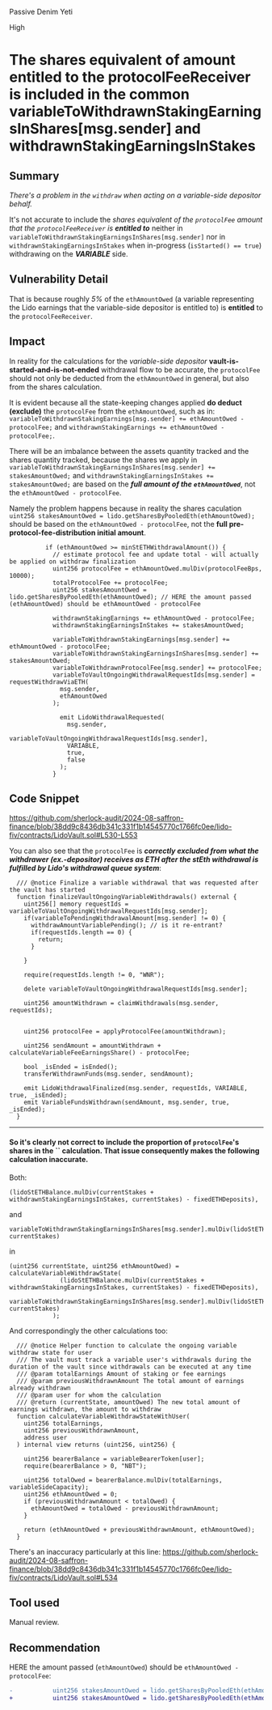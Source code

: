 Passive Denim Yeti

High

# The shares equivalent of amount entitled to the protocolFeeReceiver is included in the common variableToWithdrawnStakingEarningsInShares[msg.sender] and withdrawnStakingEarningsInStakes

## Summary
*There's a problem in the `withdraw` when acting on a variable-side depositor behalf.*

It's not accurate to include the *shares equivalent of the `protocolFee` amount that the `protocolFeeReceiver` is **entitled to*** neither in `variableToWithdrawnStakingEarningsInShares[msg.sender]` nor in `withdrawnStakingEarningsInStakes` when in-progress (`isStarted() == true`) withdrawing on the ***VARIABLE*** side.

## Vulnerability Detail
That is because roughly *5%* of the `ethAmountOwed` (a variable representing the Lido earnings that the variable-side depositor is entitled to) is **entitled** to the `protocolFeeReceiver`.

## Impact
In reality for the calculations for the *variable-side depositor* **vault-is-started-and-is-not-ended** withdrawal flow to be accurate, the `protocolFee` should not only be deducted from the `ethAmountOwed` in general, but also from the shares calculation.

It is evident because all the state-keeping changes applied **do deduct (exclude)** the `protocolFee` from the `ethAmountOwed`, such as in:
`variableToWithdrawnStakingEarnings[msg.sender] += ethAmountOwed - protocolFee;`
and
`withdrawnStakingEarnings += ethAmountOwed - protocolFee;`.

There will be an imbalance between the assets quantity tracked and the shares quantity tracked, because the shares we apply in `variableToWithdrawnStakingEarningsInShares[msg.sender] += stakesAmountOwed;` and `withdrawnStakingEarningsInStakes += stakesAmountOwed;` are based on the ***full amount of the `ethAmountOwed`***, not the `ethAmountOwed - protocolFee`.

Namely the problem happens because in reality the shares caculation `uint256 stakesAmountOwed = lido.getSharesByPooledEth(ethAmountOwed);` should be based on the `ethAmountOwed - protocolFee`, not the **full pre-protocol-fee-distribution initial amount**.

```solidity
          if (ethAmountOwed >= minStETHWithdrawalAmount()) {
            // estimate protocol fee and update total - will actually be applied on withdraw finalization
            uint256 protocolFee = ethAmountOwed.mulDiv(protocolFeeBps, 10000);
            totalProtocolFee += protocolFee;
            uint256 stakesAmountOwed = lido.getSharesByPooledEth(ethAmountOwed); // HERE the amount passed (ethAmountOwed) should be ethAmountOwed - protocolFee

            withdrawnStakingEarnings += ethAmountOwed - protocolFee;
            withdrawnStakingEarningsInStakes += stakesAmountOwed;

            variableToWithdrawnStakingEarnings[msg.sender] += ethAmountOwed - protocolFee;
            variableToWithdrawnStakingEarningsInShares[msg.sender] += stakesAmountOwed;
            variableToWithdrawnProtocolFee[msg.sender] += protocolFee;
            variableToVaultOngoingWithdrawalRequestIds[msg.sender] = requestWithdrawViaETH(
              msg.sender,
              ethAmountOwed
            );

              emit LidoWithdrawalRequested(
                msg.sender,
                variableToVaultOngoingWithdrawalRequestIds[msg.sender],
                VARIABLE,
                true,
                false
              );
            }
```

## Code Snippet
https://github.com/sherlock-audit/2024-08-saffron-finance/blob/38dd9c8436db341c331f1b14545770c1766fc0ee/lido-fiv/contracts/LidoVault.sol#L530-L553

You can also see that the `protocolFee` is ***correctly excluded from what the withdrawer (ex.-depositor) receives as ETH after the stEth withdrawal is fulfilled by Lido's withdrawal queue system***:
```solidity
  /// @notice Finalize a variable withdrawal that was requested after the vault has started
  function finalizeVaultOngoingVariableWithdrawals() external {
    uint256[] memory requestIds = variableToVaultOngoingWithdrawalRequestIds[msg.sender];
    if(variableToPendingWithdrawalAmount[msg.sender] != 0) {
      withdrawAmountVariablePending(); // is it re-entrant?
      if(requestIds.length == 0) {
        return;
      }

    }

    require(requestIds.length != 0, "WNR");

    delete variableToVaultOngoingWithdrawalRequestIds[msg.sender];

    uint256 amountWithdrawn = claimWithdrawals(msg.sender, requestIds);


    uint256 protocolFee = applyProtocolFee(amountWithdrawn);

    uint256 sendAmount = amountWithdrawn + calculateVariableFeeEarningsShare() - protocolFee;

    bool _isEnded = isEnded();
    transferWithdrawnFunds(msg.sender, sendAmount);

    emit LidoWithdrawalFinalized(msg.sender, requestIds, VARIABLE, true, _isEnded);
    emit VariableFundsWithdrawn(sendAmount, msg.sender, true, _isEnded);
  }
```

---

#### So it's clearly not correct to include the proportion of `protocolFee`'s shares in the `` calculation. That issue consequently makes the following calculation inaccurate.

Both:
```soidity
(lidoStETHBalance.mulDiv(currentStakes + withdrawnStakingEarningsInStakes, currentStakes) - fixedETHDeposits),
```
and
```solidity
variableToWithdrawnStakingEarningsInShares[msg.sender].mulDiv(lidoStETHBalance, currentStakes)
```
in
```
(uint256 currentState, uint256 ethAmountOwed) = calculateVariableWithdrawState(
              (lidoStETHBalance.mulDiv(currentStakes + withdrawnStakingEarningsInStakes, currentStakes) - fixedETHDeposits),
              variableToWithdrawnStakingEarningsInShares[msg.sender].mulDiv(lidoStETHBalance, currentStakes)
            );
```

And correspondingly the other calculations too:
```solidity
  /// @notice Helper function to calculate the ongoing variable withdraw state for user
  /// The vault must track a variable user's withdrawals during the duration of the vault since withdrawals can be executed at any time
  /// @param totalEarnings Amount of staking or fee earnings
  /// @param previousWithdrawnAmount The total amount of earnings already withdrawn
  /// @param user for whom the calculation
  /// @return (currentState, amountOwed) The new total amount of earnings withdrawn, the amount to withdraw
  function calculateVariableWithdrawStateWithUser(
    uint256 totalEarnings,
    uint256 previousWithdrawnAmount,
    address user
  ) internal view returns (uint256, uint256) {

    uint256 bearerBalance = variableBearerToken[user];
    require(bearerBalance > 0, "NBT");

    uint256 totalOwed = bearerBalance.mulDiv(totalEarnings, variableSideCapacity);
    uint256 ethAmountOwed = 0;
    if (previousWithdrawnAmount < totalOwed) {
      ethAmountOwed = totalOwed - previousWithdrawnAmount;
    }

    return (ethAmountOwed + previousWithdrawnAmount, ethAmountOwed);
  }
```


There's an inaccuracy particularly at this line: https://github.com/sherlock-audit/2024-08-saffron-finance/blob/38dd9c8436db341c331f1b14545770c1766fc0ee/lido-fiv/contracts/LidoVault.sol#L534

## Tool used
Manual review.

## Recommendation
HERE the amount passed (`ethAmountOwed`) should be `ethAmountOwed - protocolFee`:
```diff
-           uint256 stakesAmountOwed = lido.getSharesByPooledEth(ethAmountOwed);
+           uint256 stakesAmountOwed = lido.getSharesByPooledEth(ethAmountOwed - protocolFee);
```